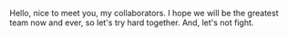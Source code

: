 Hello, nice to meet you, my collaborators. I hope we will be the greatest team now and ever, so let's try hard together. 
And, let's not fight. 
